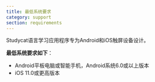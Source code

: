 ```yaml
---
title: 最低系统要求
category: support 
section: requirements
---
```

Studycat语言学习应用程序专为Android和iOS触屏设备设计。


 


**最低系统要求如下**：


* Android平板电脑或智能手机，Android系统6.0或以上版本
* iOS 11.0或更高版本